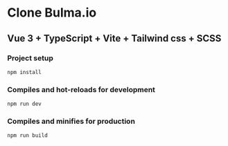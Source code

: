 # Clone Bulma.io

## Vue 3 + TypeScript + Vite + Tailwind css + SCSS

### Project setup

```
npm install
```

### Compiles and hot-reloads for development

```
npm run dev
```

### Compiles and minifies for production

```
npm run build
```
